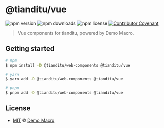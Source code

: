 # @tianditu/vue

![npm version](https://img.shields.io/npm/v/@tianditu/vue)
![npm downloads](https://img.shields.io/npm/dw/@tianditu/vue)
![npm license](https://img.shields.io/npm/l/@tianditu/vue)
[![Contributor Covenant](https://img.shields.io/badge/Contributor%20Covenant-2.1-4baaaa.svg)](https://www.contributor-covenant.org/version/2/1/code_of_conduct/)

> Vue components for tianditu, powered by Demo Macro.

## Getting started

```bash
# npm
$ npm install -D @tianditu/web-components @tianditu/vue

# yarn
$ yarn add -D @tianditu/web-components @tianditu/vue

# pnpm
$ pnpm add -D @tianditu/web-components @tianditu/vue
```

## License

- [MIT](LICENSE) &copy; [Demo Macro](https://imst.xyz/)
